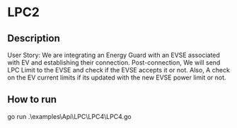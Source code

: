 # LPC2

## Description

User Story: We are integrating an Energy Guard with an EVSE associated with EV and establishing their connection. Post-connection, We will send LPC Limit to the EVSE and check if the EVSE accepts it or not. Also, A check on the EV current limits if its updated with the new EVSE power limit or not.


## How to run 

go run .\examples\Api\LPC\LPC4\LPC4.go